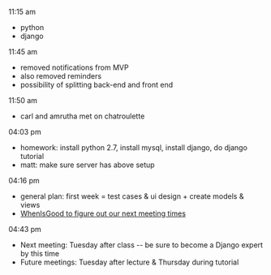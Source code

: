 11:15 am
* python
* django

11:45 am
* removed notifications from MVP
* also removed reminders
* possibility of splitting back-end and front end

11:50 am
* carl and amrutha met on chatroulette

04:03 pm
* homework: install python 2.7, install mysql, install django, do django tutorial
* matt: make sure server has above setup

04:16 pm 
* general plan: first week = test cases & ui design + create models & views
* [WhenIsGood to figure out our next meeting times](http://whenisgood.net/ic7pqds/results/x5zkkjs "Fill this out!")

04:43 pm
* Next meeting: Tuesday after class -- be sure to become a Django expert by this time
* Future meetings: Tuesday after lecture & Thursday during tutorial
